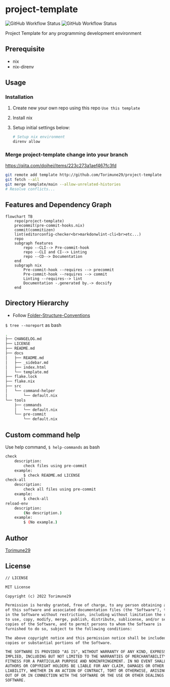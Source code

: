# project-template

<!-- editorconfig-checker-disable -->
![GitHub Workflow Status](https://img.shields.io/github/workflow/status/Torimune29/project-template/CI?label=CI)
![GitHub Workflow Status](https://img.shields.io/github/workflow/status/Torimune29/project-template/CD?label=CD)
<!-- editorconfig-checker-enable -->

Project Template for any programming development environment

## Prerequisite

* nix
* nix-direnv

## Usage

### Installation

1. Create new your own repo using this repo `Use this template`
1. Install nix
1. Setup initial settings below:

    ```bash
    # Setup nix environment
    direnv allow
    ```

### Merge project-template change into your branch

<https://qiita.com/doihei/items/223c273a1aef467fc3fd>

```bash
git remote add template http://github.com/Torimune29/project-template
git fetch --all
git merge template/main --allow-unrelated-histories
# Resolve conflicts...
```

## Features and Dependency Graph

```mermaid
flowchart TB
    repo(project-template)
    precommit(pre-commit-hooks.nix)
    commit(commitizen)
    lint(editorconfig-checker<br>markdonwlint-cli<br>etc...)
    repo
    subgraph features
        repo --CLI--> Pre-commit-hook
        repo --CLI and CI--> Linting
        repo --CD--> Documentation
    end
    subgraph nix
        Pre-commit-hook --requires --> precommit
        Pre-commit-hook --requires --> commit
        Linting --requires--> lint
        Documentation -.generated by.-> docsify
    end
```

## Directory Hierarchy

* Follow [Folder-Structure-Conventions](https://github.com/kriasoft/Folder-Structure-Conventions)

`$ tree --noreport` as bash
```bash
.
├── CHANGELOG.md
├── LICENSE
├── README.md
├── docs
│   ├── README.md
│   ├── _sidebar.md
│   ├── index.html
│   └── template.md
├── flake.lock
├── flake.nix
├── src
│   └── command-helper
│       └── default.nix
└── tools
    ├── commands
    │   └── default.nix
    └── pre-commit
        └── default.nix
```

## Custom command help

Use help command,
`$ help-commands` as bash
```bash
check
    description:
        check files using pre-commit
    example:
        $ check README.md LICENSE
check-all
    description:
        check all files using pre-commit
    example:
        $ check-all
reload-env
    description:
        (No description.)
    example:
        $ (No example.)

```

## Author

[Torimune29](https://github.com/Torimune29)

## License

```txt
// LICENSE

MIT License

Copyright (c) 2022 Torimune29

Permission is hereby granted, free of charge, to any person obtaining a copy
of this software and associated documentation files (the "Software"), to deal
in the Software without restriction, including without limitation the rights
to use, copy, modify, merge, publish, distribute, sublicense, and/or sell
copies of the Software, and to permit persons to whom the Software is
furnished to do so, subject to the following conditions:

The above copyright notice and this permission notice shall be included in all
copies or substantial portions of the Software.

THE SOFTWARE IS PROVIDED "AS IS", WITHOUT WARRANTY OF ANY KIND, EXPRESS OR
IMPLIED, INCLUDING BUT NOT LIMITED TO THE WARRANTIES OF MERCHANTABILITY,
FITNESS FOR A PARTICULAR PURPOSE AND NONINFRINGEMENT. IN NO EVENT SHALL THE
AUTHORS OR COPYRIGHT HOLDERS BE LIABLE FOR ANY CLAIM, DAMAGES OR OTHER
LIABILITY, WHETHER IN AN ACTION OF CONTRACT, TORT OR OTHERWISE, ARISING FROM,
OUT OF OR IN CONNECTION WITH THE SOFTWARE OR THE USE OR OTHER DEALINGS IN THE
SOFTWARE.
```
